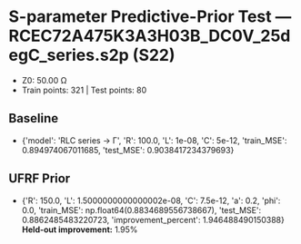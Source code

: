# S-parameter Predictive-Prior Test — RCEC72A475K3A3H03B_DC0V_25degC_series.s2p (S22)
- Z0: 50.00 Ω
- Train points: 321  |  Test points: 80

## Baseline
- {'model': 'RLC series -> Γ', 'R': 100.0, 'L': 1e-08, 'C': 5e-12, 'train_MSE': 0.894974067011685, 'test_MSE': 0.9038417234379693}

## UFRF Prior
- {'R': 150.0, 'L': 1.5000000000000002e-08, 'C': 7.5e-12, 'a': 0.2, 'phi': 0.0, 'train_MSE': np.float64(0.8834689556738667), 'test_MSE': 0.8862485483220723, 'improvement_percent': 1.946488490150388}
**Held-out improvement:** 1.95%